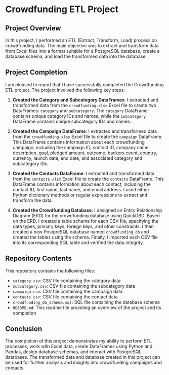 # Crowdfunding ETL Project

## Project Overview
In this project, I performed an ETL (Extract, Transform, Load) process on crowdfunding data. The main objective was to extract and transform data from Excel files into a format suitable for a PostgreSQL database, create a database schema, and load the transformed data into the database.

## Project Completion
I am pleased to report that I have successfully completed the Crowdfunding ETL project. The project involved the following key steps:

1. **Created the Category and Subcategory DataFrames**: I extracted and transformed data from the `crowdfunding.xlsx` Excel file to create two DataFrames: `category` and `subcategory`. The `category` DataFrame contains unique category IDs and names, while the `subcategory` DataFrame contains unique subcategory IDs and names.

2. **Created the Campaign DataFrame**: I extracted and transformed data from the `crowdfunding.xlsx` Excel file to create the `campaign` DataFrame. This DataFrame contains information about each crowdfunding campaign, including the campaign ID, contact ID, company name, description, goal, pledged amount, outcome, backers count, country, currency, launch date, end date, and associated category and subcategory IDs.

3. **Created the Contacts DataFrame**: I extracted and transformed data from the `contacts.xlsx` Excel file to create the `contacts` DataFrame. This DataFrame contains information about each contact, including the contact ID, first name, last name, and email address. I used either Python dictionary methods or regular expressions to extract and transform the data.

4. **Created the Crowdfunding Database**: I designed an Entity Relationship Diagram (ERD) for the crowdfunding database using QuickDBD. Based on the ERD, I created a table schema for each CSV file, specifying the data types, primary keys, foreign keys, and other constraints. I then created a new PostgreSQL database named `crowdfunding_db` and created the tables using the schema. Finally, I imported each CSV file into its corresponding SQL table and verified the data integrity.

## Repository Contents
This repository contains the following files:

- `category.csv`: CSV file containing the category data
- `subcategory.csv`: CSV file containing the subcategory data
- `campaign.csv`: CSV file containing the campaign data
- `contacts.csv`: CSV file containing the contact data
- `crowdfunding_db_schema.sql`: SQL file containing the database schema
- `README.md`: This readme file providing an overview of the project and its completion

## Conclusion
The completion of this project demonstrates my ability to perform ETL processes, work with Excel data, create DataFrames using Python and Pandas, design database schemas, and interact with PostgreSQL databases. The transformed data and database created in this project can be used for further analysis and insights into crowdfunding campaigns and contacts.
